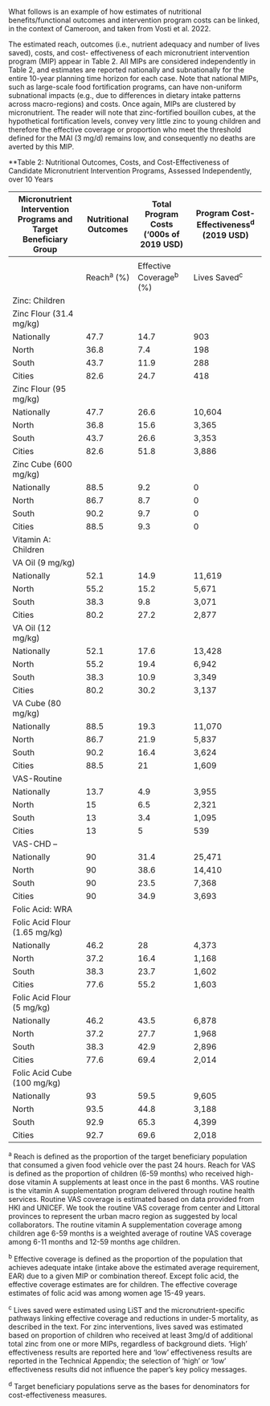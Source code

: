 What follows is an example of how estimates of nutritional benefits/functional outcomes and
intervention program costs can be linked, in the context of Cameroon, and taken from Vosti et al. 2022.

The estimated reach, outcomes (i.e., nutrient adequacy and number of lives saved), costs, and cost-
effectiveness of each micronutrient intervention program (MIP) appear in Table 2. All MIPs are
considered independently in Table 2, and estimates are reported nationally and subnationally for the
entire 10-year planning time horizon for each case. Note that national MIPs, such as large-scale food
fortification programs, can have non-uniform subnational impacts (e.g., due to differences in dietary
intake patterns across macro-regions) and costs. Once again, MIPs are clustered by micronutrient. The
reader will note that zinc-fortified bouillon cubes, at the hypothetical fortification levels, convey very
little zinc to young children and therefore the effective coverage or proportion who meet the threshold
defined for the MAI (3 mg/d) remains low, and consequently no deaths are averted by this MIP.

**Table 2: Nutritional Outcomes, Costs, and Cost-Effectiveness of Candidate Micronutrient Intervention
Programs, Assessed Independently, over 10 Years

| Micronutrient Intervention Programs and Target Beneficiary Group | Nutritional Outcomes | Total Program Costs (‘000s of 2019 USD)   | Program Cost-Effectiveness<sup>d</sup> (2019 USD)|
| ---------------------------------------------------------------- | -------------------- | ------------------------------ | -------------------------------------- |
|                                                                  |                      |
|                                                                  | Reach<sup>a</sup>           (%)| Effective Coverage<sup>b</sup> (%) | Lives Saved<sup>c</sup>                |  | Cost per Individual Effectively Covered | Cost per Child Life Saved 
|  Zinc: Children                                                  |                      |                                |                                        |  |  |  |
| Zinc Flour (31.4 mg/kg)                                          |                      |                                |                                        |  |  |  |
|     Nationally                                                       | 47.7                 | 14.7                           | 903                                    | 2,003 | 0.44 | 2,218 |
| North                                                            | 36.8                 | 7.4                            | 198                                    | 473 | 0.42 | 2,389 |
| South                                                            | 43.7                 | 11.9                           | 288                                    | 748 | 0.42 | 2,597 |
| Cities                                                           | 82.6                 | 24.7                           | 418                                    | 782 | 0.47 | 1,871 |
| Zinc Flour (95 mg/kg)                                            |                      |                                |                                        |  |  |  |
| Nationally                                                       | 47.7                 | 26.6                           | 10,604                                 | 6,070 | 0.62 | 572 |
| North                                                            | 36.8                 | 15.6                           | 3,365                                  | 1,433 | 0.61 | 425 |
| South                                                            | 43.7                 | 26.6                           | 3,353                                  | 2,267 | 0.57 | 675 |
| Cities                                                           | 82.6                 | 51.8                           | 3,886                                  | 2,370 | 0.68 | 609 |
| Zinc Cube (600 mg/kg)                                            |                      |                                |                                        |  |  |  |
| Nationally                                                       | 88.5                 | 9.2                            | 0                                      | 5,583 | 1.65 | \- |
| North                                                            | 86.7                 | 8.7                            | 0                                      | 2,040 | 1.55 | \- |
| South                                                            | 90.2                 | 9.7                            | 0                                      | 2,244 | 1.55 | \- |
| Cities                                                           | 88.5                 | 9.3                            | 0                                      | 1,299 | 2.07 | \- |
| Vitamin A: Children                                              |                      |                                |                                        |  |  |  |
| VA Oil (9 mg/kg)                                                 |                      |                                |                                        |  |  |  |
| Nationally                                                       | 52.1                 | 14.9                           | 11,619                                 | 4,455 | 0.8 | 383 |
| North                                                            | 55.2                 | 15.2                           | 5,671                                  | 1,445 | 0.63 | 255 |
| South                                                            | 38.3                 | 9.8                            | 3,071                                  | 1,187 | 0.81 | 387 |
| Cities                                                           | 80.2                 | 27.2                           | 2,877                                  | 1,824 | 0.99 | 634 |
| VA Oil (12 mg/kg)                                                |                      |                                |                                        |  |  |  |
| Nationally                                                       | 52.1                 | 17.6                           | 13,428                                 | 7,306 | 1.14 | 544 |
| North                                                            | 55.2                 | 19.4                           | 6,942                                  | 2,369 | 0.84 | 341 |
| South                                                            | 38.3                 | 10.9                           | 3,349                                  | 1,947 | 1.22 | 581 |
| Cities                                                           | 80.2                 | 30.2                           | 3,137                                  | 2,991 | 1.49 | 953 |
| VA Cube (80 mg/kg)                                               |                      |                                |                                        |  |  |  |
| Nationally                                                       | 88.5                 | 19.3                           | 11,070                                 | 9,802 | 1.91 | 885 |
| North                                                            | 86.7                 | 21.9                           | 5,837                                  | 3,581 | 1.52 | 614 |
| South                                                            | 90.2                 | 16.4                           | 3,624                                  | 3,940 | 2.28 | 1,087 |
| Cities                                                           | 88.5                 | 21                             | 1,609                                  | 2,280 | 2.22 | 1,417 |
| VAS-Routine                                                      |                      |                                |                                        |  |  |  |
| Nationally                                                       | 13.7                 | 4.9                            | 3,955                                  | 7,829 | 4.28 | 1,980 |
| North                                                            | 15                   | 6.5                            | 2,321                                  | 2,865 | 2.92 | 1,234 |
| South                                                            | 13                   | 3.4                            | 1,095                                  | 3,841 | 7.55 | 3, 508 |
| Cities                                                           | 13                   | 5                              | 539                                    | 1,123 | 3.32 | 2,083 |
| VAS-CHD –                                                        |                      |                                |                                        |  |  |  |
| Nationally                                                       | 90                   | 31.4                           | 25,471                                 | 29,668 | 2.53 | 1,165 |
| North                                                            | 90                   | 38.6                           | 14,410                                 | 10,256 | 1.76 | 712 |
| South                                                            | 90                   | 23.5                           | 7,368                                  | 13,733 | 3.91 | 1,859 |
| Cities                                                           | 90                   | 34.9                           | 3,693                                  | 5,680 | 2.41 | 1,538 |
| Folic Acid: WRA                                                  |                      |                                |                                        |  |  |  |
| Folic Acid Flour (1.65 mg/kg)                                    |                      |                                |                                        |  |  |  |
| Nationally                                                       | 46.2                 | 28                             | 4,373                                  | 1,551 | 0.09 | 354 |
| North                                                            | 37.2                 | 16.4                           | 1,168                                  | 366 | 0.12 | 314 |
| South                                                            | 38.3                 | 23.7                           | 1,602                                  | 579 | 0.1 | 362 |
| Cities                                                           | 77.6                 | 55.2                           | 1,603                                  | 606 | 0.07 | 378 |
| Folic Acid Flour (5 mg/kg)                                       |                      |                                |                                        |  |  |  |
| Nationally                                                       | 46.2                 | 43.5                           | 6,878                                  | 4,684 | 0.11 | 681 |
| North                                                            | 37.2                 | 27.7                           | 1,968                                  | 1,106 | 0.16 | 562 |
| South                                                            | 38.3                 | 42.9                           | 2,896                                  | 1,749 | 0.1 | 604 |
| Cities                                                           | 77.6                 | 69.4                           | 2,014                                  | 1,828 | 0.08 | 908 |
| Folic Acid Cube (100 mg/kg)                                      |                      |                                |                                        |  |  |  |
| Nationally                                                       | 93                   | 59.5                           | 9,605                                  | 3,314 | 0.19 | 345 |
| North                                                            | 93.5                 | 44.8                           | 3,188                                  | 1,211 | 0.22 | 380 |
| South                                                            | 92.9                 | 65.3                           | 4,399                                  | 1,332 | 0.18 | 303 |
| Cities                                                           | 92.7                 | 69.6                           | 2,018                                  | 771 | 0.18 | 382 |


<sup>a</sup>  Reach is defined as the proportion of the target beneficiary population that consumed a given food vehicle over
the past 24 hours. Reach for VAS is defined as the proportion of children (6-59 months) who received high-dose
vitamin A supplements at least once in the past 6 months. VAS routine is the vitamin A supplementation program
delivered through routine health services. Routine VAS coverage is estimated based on data provided from HKI and
UNICEF. We took the routine VAS coverage from center and Littoral provinces to represent the urban macro region
as suggested by local collaborators. The routine vitamin A supplementation coverage among children age 6-59
months is a weighted average of routine VAS coverage among 6-11 months and 12-59 months age children.

<sup>b</sup>  Effective coverage is defined as the proportion of the population that achieves adequate intake (intake above the
estimated average requirement, EAR) due to a given MIP or combination thereof. Except folic acid, the effective
coverage estimates are for children. The effective coverage estimates of folic acid was among women age 15-49
years.

<sup>c</sup> Lives saved were estimated using LiST and the micronutrient-specific pathways linking effective coverage and
reductions in under-5 mortality, as described in the text. For zinc interventions, lives saved was estimated based
on proportion of children who received at least 3mg/d of additional total zinc from one or more MIPs, regardless
of background diets. ‘High’ effectiveness results are reported here and ‘low’ effectiveness results are reported in
the Technical Appendix; the selection of ‘high’ or ‘low’ effectiveness results did not influence the paper’s key policy
messages.

<sup>d</sup>  Target beneficiary populations serve as the bases for denominators for cost-effectiveness measures.
